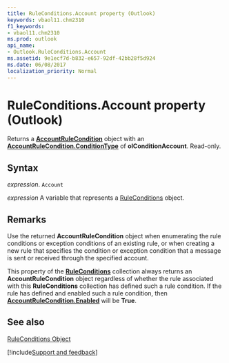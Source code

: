 ```yaml
---
title: RuleConditions.Account property (Outlook)
keywords: vbaol11.chm2310
f1_keywords:
- vbaol11.chm2310
ms.prod: outlook
api_name:
- Outlook.RuleConditions.Account
ms.assetid: 9e1ecf7d-b832-e657-92df-42bb28f5d924
ms.date: 06/08/2017
localization_priority: Normal
---
```



# RuleConditions.Account property (Outlook)

Returns a  **[AccountRuleCondition](Outlook.AccountRuleCondition.md)** object with an **[AccountRuleCondition.ConditionType](Outlook.AccountRuleCondition.ConditionType.md)** of **olConditionAccount**. Read-only.


## Syntax

_expression_. `Account`

_expression_ A variable that represents a [RuleConditions](Outlook.RuleConditions.md) object.


## Remarks

Use the returned  **AccountRuleCondition** object when enumerating the rule conditions or exception conditions of an existing rule, or when creating a new rule that specifies the condition or exception condition that a message is sent or received through the specified account.

This property of the  **[RuleConditions](Outlook.RuleConditions.md)** collection always returns an **AccountRuleCondition** object regardless of whether the rule associated with this **RuleConditions** collection has defined such a rule condition. If the rule has defined and enabled such a rule condition, then **[AccountRuleCondition.Enabled](Outlook.AccountRuleCondition.Enabled.md)** will be **True**.


## See also


[RuleConditions Object](Outlook.RuleConditions.md)

[!include[Support and feedback](~/includes/feedback-boilerplate.md)]